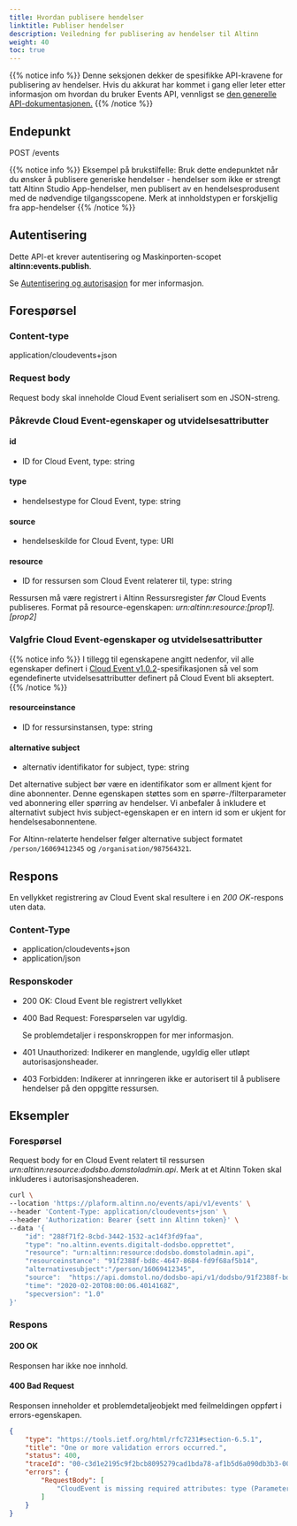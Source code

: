 ```yaml
---
title: Hvordan publisere hendelser
linktitle: Publiser hendelser
description: Veiledning for publisering av hendelser til Altinn
weight: 40
toc: true
---
```



{{% notice info %}}
Denne seksjonen dekker de spesifikke API-kravene for publisering av hendelser.
Hvis du akkurat har kommet i gang eller leter etter informasjon om hvordan du bruker Events API, vennligst se 
[den generelle API-dokumentasjonen.](../../../api/)
{{% /notice %}}


## Endepunkt

POST /events

{{% notice info %}}
Eksempel på brukstilfelle: Bruk dette endepunktet når du ønsker å publisere generiske hendelser - hendelser som ikke er strengt tatt Altinn Studio
App-hendelser, men publisert av en hendelsesprodusent med de nødvendige tilgangsscopene.
Merk at innholdstypen er forskjellig fra app-hendelser 
{{% /notice %}}

## Autentisering
Dette API-et krever autentisering og Maskinporten-scopet __altinn:events.publish__.

Se [Autentisering og autorisasjon](../../../api/#autentisering-og-autorisasjon) for mer informasjon.


## Forespørsel

### Content-type

application/cloudevents+json


### Request body
Request body skal inneholde Cloud Event serialisert som en JSON-streng.

### Påkrevde Cloud Event-egenskaper og utvidelsesattributter

####  id
- ID for Cloud Event, type: string

#### type
- hendelsestype for Cloud Event, type: string

#### source
- hendelseskilde for Cloud Event, type: URI

#### resource
- ID for ressursen som Cloud Event relaterer til, type: string

Ressursen må være registrert i Altinn Ressursregister _før_ Cloud Events publiseres.
Format på resource-egenskapen: _urn:altinn:resource:[prop1].[prop2]_

### Valgfrie Cloud Event-egenskaper og utvidelsesattributter
{{% notice info %}}
I tillegg til egenskapene angitt nedenfor, vil alle egenskaper definert i
[Cloud Event v1.0.2](https://github.com/cloudevents/spec/blob/v1.0.2/cloudevents/spec.md)-spesifikasjonen
så vel som egendefinerte utvidelsesattributter definert på Cloud Event bli akseptert.
{{% /notice %}}

#### resourceinstance
- ID for ressursinstansen, type: string

#### alternative subject
- alternativ identifikator for subject, type: string

Det alternative subject bør være en identifikator som er allment kjent for dine abonnenter.
Denne egenskapen støttes som en spørre-/filterparameter ved abonnering eller spørring av hendelser.
Vi anbefaler å inkludere et alternativt subject hvis subject-egenskapen er en intern id
som er ukjent for hendelsesabonnentene.

For Altinn-relaterte hendelser følger alternative subject formatet `/person/16069412345`
og `/organisation/987564321`.


## Respons
En vellykket registrering av Cloud Event skal resultere i en _200 OK_-respons uten data.

### Content-Type
- application/cloudevents+json
- application/json

### Responskoder
- 200 OK: Cloud Event ble registrert vellykket
- 400 Bad Request: Forespørselen var ugyldig.

  Se problemdetaljer i responskroppen for mer informasjon.
- 401 Unauthorized: Indikerer en manglende, ugyldig eller utløpt autorisasjonsheader.
- 403 Forbidden: Indikerer at innringeren ikke er autorisert til å publisere hendelser på den oppgitte ressursen.

## Eksempler

### Forespørsel

Request body for en Cloud Event relatert til ressursen _urn:altinn:resource:dodsbo.domstoladmin.api_.
Merk at et Altinn Token skal inkluderes i autorisasjonsheaderen.

```bash
curl \
--location 'https://plaform.altinn.no/events/api/v1/events' \
--header 'Content-Type: application/cloudevents+json' \
--header 'Authorization: Bearer {sett inn Altinn token}' \
--data '{
    "id": "288f71f2-8cbd-3442-1532-ac14f3fd9faa",
    "type": "no.altinn.events.digitalt-dodsbo.opprettet",
    "resource": "urn:altinn:resource:dodsbo.domstoladmin.api",
    "resourceinstance": "91f2388f-bd8c-4647-8684-fd9f68af5b14",
    "alternativesubject":"/person/16069412345",
    "source":  "https://api.domstol.no/dodsbo-api/v1/dodsbo/91f2388f-bd8c-4647-8684-fd9f68af5b14",
    "time": "2020-02-20T08:00:06.4014168Z",
    "specversion": "1.0"
}'
```

### Respons

#### 200 OK
Responsen har ikke noe innhold.

#### 400 Bad Request
Responsen inneholder et problemdetaljeobjekt med feilmeldingen oppført i errors-egenskapen.
```json
{
	"type": "https://tools.ietf.org/html/rfc7231#section-6.5.1",
	"title": "One or more validation errors occurred.",
	"status": 400,
	"traceId": "00-c3d1e2195c9f2bcb8095279cad1bda78-af1b5d6a090db3b3-00",
	"errors": {
		"RequestBody": [
			"CloudEvent is missing required attributes: type (Parameter 'data')"
		]
	}
}
```